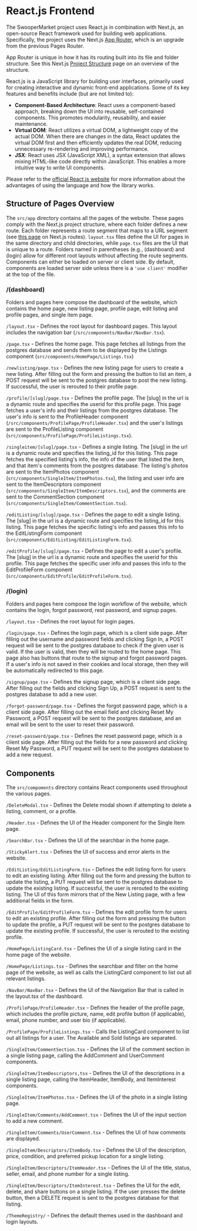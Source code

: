 # React.js Frontend

The SwooperMarket project uses React.js in combination with Next.js, an open-source React framework used for building web applications. Specifically, the project uses the Next.js [App Router](https://nextjs.org/docs/app), which is an upgrade from the previous Pages Router.

App Router is unique in how it has its routing built into its file and folder structure. See this Next.js [Project Structure](https://nextjs.org/docs/getting-started/project-structure) page on an overview of the structure.

React.js is a JavaScript library for building user interfaces, primarily used for creating interactive and dynamic front-end applications. Some of its key features and benefits include (but are not limited to):
* **Component-Based Architecture**: React uses a component-based approach, breaking down the UI into reusable, self-contained components. This promotes modularity, reusability, and easier maintenance.
* **Virtual DOM**: React utilizes a virtual DOM, a lightweight copy of the actual DOM. When there are changes in the data, React updates the virtual DOM first and then efficiently updates the real DOM, reducing unnecessary re-rendering and improving performance.
* **JSX**: React uses JSX (JavaScript XML), a syntax extension that allows mixing HTML-like code directly within JavaScript. This enables a more intuitive way to write UI components.

Please refer to the [official React.js website](https://react.dev/) for more information about the advantages of using the language and how the library works.

## Structure of Pages Overview

The `src/app` directory contains all the pages of the website. These pages comply with the Next.js project structure, where each folder defines a new route. Each folder represents a route segment that maps to a URL segment (see [this page](https://nextjs.org/docs/app/building-your-application/routing/defining-routes) on Next.js routes). `layout.tsx` files define the UI for pages in the same directory and child directories, while `page.tsx` files are the UI that is unique to a route. Folders named in parentheses (e.g., (dashboard) and (login) allow for different root layouts without affecting the route segments. Components can either be loaded on server or client side. By default, components are loaded server side unless there is a `'use client'` modifier at the top of the file.

### /(dashboard)

Folders and pages here compose the dashboard of the website, which contains the home page, new listing page, profile page, edit listing and profile pages, and single item page.

`/layout.tsx` - Defines the root layout for dashboard pages. This layout includes the navigation bar (`/src/components/NavBar/NavBar.tsx`).

`/page.tsx` - Defines the home page. This page fetches all listings from the postgres database and sends them to be displayed by the Listings component (`src/components/HomePage/Listings.tsx`)

`/newlisting/page.tsx` - Defines the new listing page for users to create a new listing. After filling out the form and pressing the button to list an item, a POST request will be sent to the postgres database to post the new listing. If successful, the user is rerouted to their profile page.

`/profile/[slug]/page.tsx` - Defines the profile page. The [slug] in the url is a dynamic route and specifies the userid for this profile page. This page fetches a user's info and their listings from the postgres database. The user's info is sent to the ProfileHeader component (`/src/components/ProfilePage/ProfileHeader.tsx`) and the user's listings are sent to the ProfileListing component (`src/components/ProfilePage/ProfileListings.tsx`).

`/singleitem/[slug]/page.tsx` - Defines a single listing. The [slug] in the url is a dynamic route and specifies the listing_id for this listing. This page fetches the specified listing's info, the info of the user that listed the item, and that item's comments from the postgres database. The listing's photos are sent to the ItemPhotos component (`src/components/SingleItem/ItemPhotos.tsx`), the listing and user info are sent to the ItemDescriptors component (`src/components/SingleItem/ItemDescriptors.tsx`), and the comments are sent to the CommentSection component (`src/components/SingleItem/CommentSection.tsx`).

`/editListing/[slug]/page.tsx` - Defines the page to edit a single listing. The [slug] in the url is a dynamic route and specifies the listing_id for this listing. This page fetches the specific listing's info and passes this info to the EditListingForm component (`src/components/EditListing/EditListingForm.tsx`).

`/editProfile/[slug]/page.tsx` - Defines the page to edit a user's profile. The [slug] in the url is a dynamic route and specifies the userid for this profile. This page fetches the specific user info and passes this info to the EditProfileForm component (`src/components/EditProfile/EditProfileForm.tsx`).

### /(login)

Folders and pages here compose the login workflow of the website, which contains the login, forgot password, rest password, and signup pages.

`/layout.tsx` - Defines the root layout for login pages.

`/login/page.tsx` - Defines the login page, which is a client side page. After filling out the username and password fields and clicking Sign In, a POST request will be sent to the postgres database to check if the given user is valid. If the user is valid, then they will be routed to the home page. This page also has buttons that route to the signup and forgot password pages. If a user's info is not saved in their cookies and local storage, then they will be automatically redirected to this page.

`/signup/page.tsx` - Defines the signup page, which is a client side page. After filling out the fields and clicking Sign Up, a POST request is sent to the postgres database to add a new user.

`/forgot-password/page.tsx` - Defines the forgot password page, which is a client side page. After filling out the email field and clicking Reset My Password, a POST request will be sent to the postgres database, and an email will be sent to the user to reset their password.

`/reset-password/page.tsx` - Defines the reset password page, which is a client side page. After filling out the fields for a new password and clicking Reset My Password, a PUT request will be sent to the postgres database to add a new request.

## Components

The `src/compoments` directory contains React components used throughout the various pages.

`/DeleteModal.tsx` - Defines the Delete modal shown if attempting to delete a listing, comment, or a profile.

`/Header.tsx` - Defines the UI of the Header component for the Single Item page.

`/SearchBar.tsx` - Defines the UI of the searchbar in the home page.

`/StickyAlert.tsx` - Defines the UI of success and error alerts in the website.

`/EditListing/EditListingForm.tsx` - Defines the edit listing form for users to edit an existing listing. After filling out the form and pressing the button to update the listing, a PUT request will be sent to the postgres database to update the existing listing. If successful, the user is rerouted to the existing listing. The UI of this form mirrors that of the New Listing page, with a few additional fields in the form.

`/EditProfile/EditProfileForm.tsx` - Defines the edit profile form for users to edit an existing profile. After filling out the form and pressing the button to update the profile, a PUT request will be sent to the postgres database to update the existing profile. If successful, the user is rerouted to the existing profile.

`/HomePage/ListingCard.tsx` - Defines the UI of a single listing card in the home page of the website.

`/HomePage/Listings.tsx` - Defines the searchbar and filter on the home page of the website, as well as calls the ListingCard component to list out all relevant listings.

`/NavBar/NavBar.tsx` - Defines the UI of the Navigation Bar that is called in the layout.tsx of the dashboard.

`/ProfilePage/ProfileHeader.tsx` - Defines the header of the profile page, which includes the profile picture, name, edit profile button (if applicable), email, phone number, and user bio (if applicable).

`/ProfilePage/ProfileListings.tsx` - Calls the ListingCard component to list out all listings for a user. The Available and Sold listings are separated.

`/SingleItem/CommentSection.tsx` - Defines the UI of the comment section in a single listing page, calling the AddComment and UserComment components.

`/SingleItem/ItemDescriptors,tsx` - Defines the UI of the descriptions in a single listing page, calling the ItemHeader, ItemBody, and ItemInterest components.

`/SingleItem/ItemPhotos.tsx` - Defines the UI of the photo in a single listing page.

`/SingleItem/Comments/AddComment.tsx` - Defines the UI of the input section to add a new comment.

`/SingleItem/Comments/UserComment.tsx` - Defines the UI of how comments are displayed.

`/SingleItem/Descriptors/ItemBody.tsx` - Defines the UI of the description, price, condition, and preferred pickup location for a single listing.

`/SingleItem/Descriptors/ItemHeader.tsx` - Defines the UI of the title, status, seller, email, and phone number for a single listing.

`/SingleItem/Descriptors/ItemInterest.tsx` - Defines the UI for the edit, delete, and share buttons on a single listing. If the user presses the delete button, then a DELETE request is sent to the postgres database for that listing.

`/ThemeRegistry/` - Defines the default themes used in the dashboard and login layouts.
